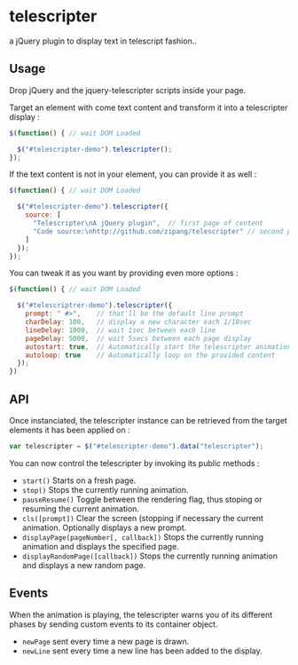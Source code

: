 telescripter
============

a jQuery plugin to display text in telescript fashion..

## Usage

Drop jQuery and the jquery-telescripter scripts inside your page.

Target an element with come text content and transform it into a telescripter display :

```js
$(function() { // wait DOM Loaded

  $("#telescripter-demo").telescripter();
});

```
If the text content is not in your element, you can provide it as well :

```js
$(function() { // wait DOM Loaded

  $("#telescripter-demo").telescripter({
    source: [
      "Telescripter\nA jQuery plugin",  // first page of centent
      "Code source:\nhttp://github.com/zipang/telescripter" // second page
    ]
  });
});

```
You can tweak it as you want by providing even more options :
```js
$(function() { // wait DOM Loaded

  $("#telescriptrer-demo").telescripter({
    prompt: " #>",    // that'll be the default line prompt
    charDelay: 100,   // display a new character each 1/10sec
    lineDelay: 1000,  // wait 1sec between each line
    pageDelay: 5000,  // wait 5secs between each page display
    autostart: true,  // Automatically start the telescripter animation
    autoloop: true    // Automatically loop on the provided content
  });
})

```

## API

Once instanciated, the telescripter instance can be retrieved from the target elements it has been applied on :

```js
var telescripter = $("#telescripter-demo").data("telescripter");
```

You can now control the telescripter by invoking its public methods :

* `start()`
  Starts on a fresh page.
* `stop()`
  Stops the currently running animation.
* `pauseResume()`
  Toggle between the rendering flag, thus stoping or resuming the current animation.
* `cls([prompt])`
  Clear the screen (stopping if necessary the current animation.
  Optionally displays a new prompt.
* `displayPage(pageNumber[, callback])`
  Stops the currently running animation and displays the specified page.
* `displayRandomPage([callback])`
  Stops the currently running animation and displays a new random page.

## Events

When the animation is playing, the telescripter warns you of its different phases by sending custom events to its container object.

* `newPage` sent every time a new page is drawn.
* `newLine` sent every time a new line has been added to the display.

